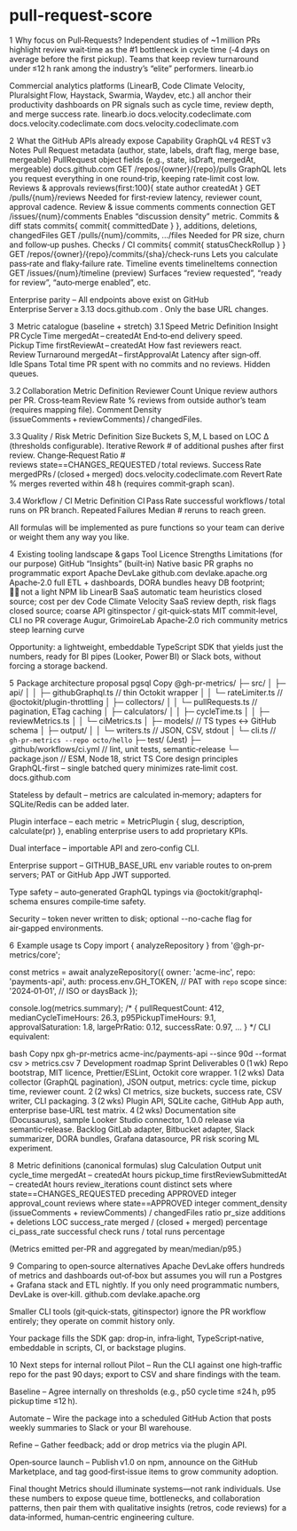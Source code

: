 # pull-request-score

1  Why focus on Pull‑Requests?
Independent studies of ~1 million PRs highlight review wait‑time as the #1 bottleneck in cycle time (‑4 days on average before the first pickup). Teams that keep review turnaround under ≤12 h rank among the industry’s “elite” performers. 
linearb.io

Commercial analytics platforms (LinearB, Code Climate Velocity, Pluralsight Flow, Haystack, Swarmia, Waydev, etc.) all anchor their productivity dashboards on PR signals such as cycle time, review depth, and merge success rate. 
linearb.io
docs.velocity.codeclimate.com
docs.velocity.codeclimate.com
docs.velocity.codeclimate.com

2  What the GitHub APIs already expose
Capability	GraphQL v4	REST v3	Notes
Pull Request metadata (author, state, labels, draft flag, merge base, mergeable)	PullRequest object fields (e.g., state, isDraft, mergedAt, mergeable) 
docs.github.com
GET /repos/{owner}/{repo}/pulls	GraphQL lets you request everything in one round‑trip, keeping rate‑limit cost low.
Reviews & approvals	reviews(first:100){ state author createdAt }	GET /pulls/{num}/reviews	Needed for first‑review latency, reviewer count, approval cadence.
Review & issue comments	comments connection	GET /issues/{num}/comments	Enables “discussion density” metric.
Commits & diff stats	commits{ commit{ committedDate } }, additions, deletions, changedFiles	GET /pulls/{num}/commits, .../files	Needed for PR size, churn and follow‑up pushes.
Checks / CI	commits{ commit{ statusCheckRollup } }	GET /repos/{owner}/{repo}/commits/{sha}/check-runs	Lets you calculate pass‑rate and flaky‑failure rate.
Timeline events	timelineItems connection	GET /issues/{num}/timeline (preview)	Surfaces “review requested”, “ready for review”, “auto‑merge enabled”, etc.

Enterprise parity – All endpoints above exist on GitHub Enterprise Server ≥ 3.13 
docs.github.com
. Only the base URL changes.

3  Metric catalogue (baseline + stretch)
3.1 Speed
Metric	Definition	Insight
PR Cycle Time	mergedAt – createdAt	End‑to‑end delivery speed.
Pickup Time	firstReviewAt – createdAt	How fast reviewers react.
Review Turnaround	mergedAt – firstApprovalAt	Latency after sign‑off.
Idle Spans	Total time PR spent with no commits and no reviews.	Hidden queues.

3.2 Collaboration
Metric	Definition
Reviewer Count	Unique review authors per PR.
Cross‑team Review Rate	% reviews from outside author’s team (requires mapping file).
Comment Density	(issueComments + reviewComments) / changedFiles.

3.3 Quality / Risk
Metric	Definition
Size Buckets	S, M, L based on LOC Δ (thresholds configurable).
Iterative Rework	# of additional pushes after first review.
Change‑Request Ratio	# reviews state==CHANGES_REQUESTED / total reviews.
Success Rate	mergedPRs / (closed + merged) 
docs.velocity.codeclimate.com
Revert Rate	% merges reverted within 48 h (requires commit‑graph scan).

3.4 Workflow / CI
Metric	Definition
CI Pass Rate	successful workflows / total runs on PR branch.
Repeated Failures	Median # reruns to reach green.

All formulas will be implemented as pure functions so your team can derive or weight them any way you like.

4  Existing tooling landscape & gaps
Tool	Licence	Strengths	Limitations (for our purpose)
GitHub “Insights” (built‑in)	Native	basic PR graphs	no programmatic export
Apache DevLake 
github.com
devlake.apache.org
Apache‑2.0	full ETL + dashboards, DORA bundles	heavy DB footprint; 👷‍♂ not a light NPM lib
LinearB	SaaS	automatic team heuristics	closed source; cost per dev
Code Climate Velocity	SaaS	review depth, risk flags	closed source; coarse API
gitinspector / git‑quick‑stats	MIT	commit‑level, CLI	no PR coverage
Augur, GrimoireLab	Apache‑2.0	rich community metrics	steep learning curve

Opportunity: a lightweight, embeddable TypeScript SDK that yields just the numbers, ready for BI pipes (Looker, Power BI) or Slack bots, without forcing a storage backend.

5  Package architecture proposal
pgsql
Copy
@gh-pr-metrics/
├─ src/
│  ├─ api/
│  │   ├─ githubGraphql.ts   // thin Octokit wrapper
│  │   └─ rateLimiter.ts     // @octokit/plugin-throttling
│  ├─ collectors/
│  │   └─ pullRequests.ts    // pagination, ETag caching
│  ├─ calculators/
│  │   ├─ cycleTime.ts
│  │   ├─ reviewMetrics.ts
│  │   └─ ciMetrics.ts
│  ├─ models/                // TS types ↔ GitHub schema
│  ├─ output/
│  │   └─ writers.ts         // JSON, CSV, stdout
│  └─ cli.ts                 // `gh-pr-metrics --repo octo/hello`
├─ test/ (Jest)
├─ .github/workflows/ci.yml  // lint, unit tests, semantic‑release
└─ package.json              // ESM, Node 18, strict TS
Core design principles
GraphQL‑first – single batched query minimizes rate‑limit cost. 
docs.github.com

Stateless by default – metrics are calculated in‑memory; adapters for SQLite/Redis can be added later.

Plugin interface – each metric = MetricPlugin { slug, description, calculate(pr) }, enabling enterprise users to add proprietary KPIs.

Dual interface – importable API and zero‑config CLI.

Enterprise support – GITHUB_BASE_URL env variable routes to on‑prem servers; PAT or GitHub App JWT supported.

Type safety – auto‑generated GraphQL typings via @octokit/graphql-schema ensures compile‑time safety.

Security – token never written to disk; optional --no-cache flag for air‑gapped environments.

6  Example usage
ts
Copy
import { analyzeRepository } from '@gh-pr-metrics/core';

const metrics = await analyzeRepository({
  owner: 'acme-inc',
  repo: 'payments-api',
  auth: process.env.GH_TOKEN,         // PAT with `repo` scope
  since: '2024‑01‑01',                // ISO or daysBack
});

console.log(metrics.summary);
/*
{
  pullRequestCount: 412,
  medianCycleTimeHours: 26.3,
  p95PickupTimeHours: 9.1,
  approvalSaturation: 1.8,
  largePrRatio: 0.12,
  successRate: 0.97,
  ...
}
*/
CLI equivalent:

bash
Copy
npx gh-pr-metrics acme-inc/payments-api --since 90d --format csv > metrics.csv
7  Development roadmap
Sprint	Deliverables
0 (1 wk)	Repo bootstrap, MIT licence, Prettier/ESLint, Octokit core wrapper.
1 (2 wks)	Data collector (GraphQL pagination), JSON output, metrics: cycle time, pickup time, reviewer count.
2 (2 wks)	CI metrics, size buckets, success rate, CSV writer, CLI packaging.
3 (2 wks)	Plugin API, SQLite cache, GitHub App auth, enterprise base‑URL test matrix.
4 (2 wks)	Documentation site (Docusaurus), sample Looker Studio connector, 1.0.0 release via semantic‑release.
Backlog	GitLab adapter, Bitbucket adapter, Slack summarizer, DORA bundles, Grafana datasource, PR risk scoring ML experiment.

8  Metric definitions (canonical formulas)
slug	Calculation	Output unit
cycle_time	mergedAt – createdAt	hours
pickup_time	firstReviewSubmittedAt – createdAt	hours
review_iterations	count distinct sets where state==CHANGES_REQUESTED preceding APPROVED	integer
approval_count	reviews where state==APPROVED	integer
comment_density	(issueComments + reviewComments) / changedFiles	ratio
pr_size	additions + deletions	LOC
success_rate	merged / (closed + merged)	percentage
ci_pass_rate	successful check runs / total runs	percentage

(Metrics emitted per‑PR and aggregated by mean/median/p95.)

9  Comparing to open‑source alternatives
Apache DevLake offers hundreds of metrics and dashboards out‑of‑box but assumes you will run a Postgres + Grafana stack and ETL nightly. If you only need programmatic numbers, DevLake is over‑kill. 
github.com
devlake.apache.org

Smaller CLI tools (git‑quick‑stats, gitinspector) ignore the PR workflow entirely; they operate on commit history only.

Your package fills the SDK gap: drop‑in, infra‑light, TypeScript‑native, embeddable in scripts, CI, or backstage plugins.

10  Next steps for internal rollout
Pilot – Run the CLI against one high‑traffic repo for the past 90 days; export to CSV and share findings with the team.

Baseline – Agree internally on thresholds (e.g., p50 cycle time ≤24 h, p95 pickup time ≤12 h).

Automate – Wire the package into a scheduled GitHub Action that posts weekly summaries to Slack or your BI warehouse.

Refine – Gather feedback; add or drop metrics via the plugin API.

Open‑source launch – Publish v1.0 on npm, announce on the GitHub Marketplace, and tag good‑first‑issue items to grow community adoption.

Final thought
Metrics should illuminate systems—not rank individuals. Use these numbers to expose queue time, bottlenecks, and collaboration patterns, then pair them with qualitative insights (retros, code reviews) for a data‑informed, human‑centric engineering culture.
